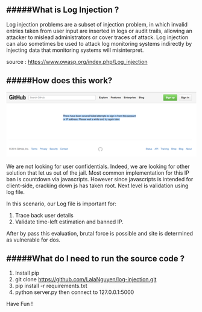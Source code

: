 #####What is Log Injection ?
----------------------------------------
Log injection problems are a subset of injection problem, in which invalid entries taken from user input are inserted in logs or audit trails, allowing an attacker to mislead administrators or cover traces of attack. Log injection can also sometimes be used to attack log monitoring systems indirectly by injecting data that monitoring systems will misinterpret. 

source : https://www.owasp.org/index.php/Log_injection


#####How does this work?
----------------------------------------

![Screen Shot 2015 05 26 At 6.17.31 PM](static/img/Screen%20Shot%202015-05-26%20at%206.17.31%20PM.png)

We are not looking for user confidentials. Indeed, we are looking for other solution that let us out of the jail. Most common implementation for this IP ban is countdown via javascripts. However since javascripts is intended for client-side, cracking down js has taken root. Next level is validation using log file.

In this scenario, our Log file is important for:
1. Trace back user details
2. Validate time-left estimation and banned IP.

After by pass this evaluation, brutal force is possible and site is determined as vulnerable for dos.

#####What do I need to run the source code ?
---------------------------------------
1. Install pip
2. git clone https://github.com/LalaNguyen/log-injection.git
3. pip install -r requirements.txt
4. python server.py then connect to 127.0.0.1:5000

Have Fun !
